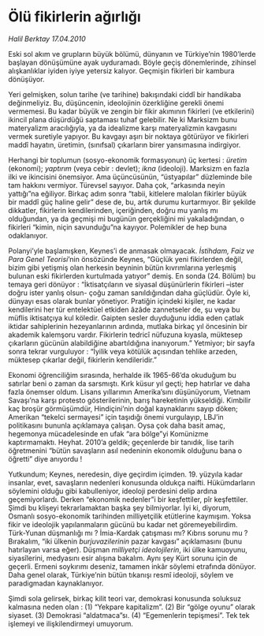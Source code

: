 # Ölü fikirlerin ağırlığı

*Halil Berktay 17.04.2010*

<div class="yazi"><p>Eski sol akım ve grupların büyük bölümü, dünyanın ve Türkiye’nin 1980’lerde başlayan dönüşümüne ayak uyduramadı. Böyle geçiş dönemlerinde, zihinsel alışkanlıklar iyiden iyiye yetersiz kalıyor. Geçmişin fikirleri bir kambura dönüşüyor.</p>
<p>Yeri gelmişken, solun tarihe (ve tarihine) bakışındaki ciddî bir handikaba değinmeliyiz. Bu, düşüncenin, ideolojinin özerkliğine gerekli önemi vermemesi. Bu kadar büyük ve zengin bir fikir akımının fikirleri (ve etkilerini) ikincil plana düşürdüğü saptaması tuhaf gelebilir. Ne ki Marksizm bunu materyalizm aracılığıyla, ya da idealizme karşı materyalizmin kavgasını vermek suretiyle yapıyor. Bu kavgayı aşırı bir noktaya götürüyor ve fikirleri maddî hayatın, üretimin, (sınıfsal) çıkarların birer yansımasına indirgiyor.</p>
<p>Herhangi bir toplumun (sosyo-ekonomik formasyonun) üç kertesi : <i>üretim</i> (ekonomi); <i>yaptırım</i> (veya cebir : devlet); <i>ikna</i> (ideoloji). Marksizm en fazla ilki ve ikincisini önemsiyor. Ama üçüncüsünün, “üstyapılar” düzleminde bile tam hakkını vermiyor. Türevsel sayıyor. Daha çok, “arkasında neyin yattığı”na eğiliyor. Birkaç adım sonra “tabii, kitlelere malolan fikirler büyük bir maddî güç haline gelir” dese de, bu, artık durumu kurtarmıyor. Bir şekilde dikkatler, fikirlerin kendilerinden, içeriğinden, doğru mu yanlış mı olduğundan, ya da geçmişi mi bugünün gerçekliğini mi yakaladığından, o fikirleri “kimin, niçin savunduğu”na kayıyor. Polemikler de hep buna odaklanıyor.</p>
<p>Polanyi’yle başlamışken, Keynes’i de anmasak olmayacak. <i>İstihdam, Faiz ve Para Genel Teorisi</i>’nin önsözünde Keynes, “Güçlük yeni fikirlerden değil, bizim gibi yetişmiş olan herkesin beyninin bütün kıvrımlarına yerleşmiş bulunan eski fikirlerden kurtulmada yatıyor” demiş. En sonda (24. Bölüm) bu temaya geri dönüyor : “İktisatçıların ve siyasal düşünürlerin fikirleri –ister doğru ister yanlış olsun- çoğu zaman sanıldığından daha güçlüdür. Öyle ki, dünyayı esas olarak bunlar yönetiyor. Pratiğin içindeki kişiler, ne kadar kendilerini her tür entelektüel etkiden âzâde zannetseler de, şu veya bu müflis iktisatçıya kul köledir. Gaipten sesler duyduğunu iddia eden çatlak iktidar sahiplerinin hezeyanlarının ardında, mutlaka birkaç yıl öncesinin bir akademik kalemşoru vardır. Fikirlerin tedricî nüfuzuna kıyasla, müktesep çıkarların gücünün alabildiğine abartıldığına inanıyorum.” Yetmiyor; bir sayfa sonra tekrar vurguluyor : “İyilik veya kötülük açısından tehlike arzeden, müktesep çıkarlar değil, fikirlerin kendileridir.” </p>
<p>Ekonomi öğrenciliğim sırasında, herhalde ilk 1965-66’da okuduğum bu satırlar beni o zaman da sarsmıştı. Kırk küsur yıl geçti; hep hatırlar ve daha fazla önemser oldum. Lisans yıllarımın Amerika’sını düşünüyorum, Vietnam Savaşı’na karşı protesto gösterilerinin, barış hareketinin yükseldiği. Kimbilir kaç broşür görmüşümdür, Hindiçini’nin doğal kaynaklarını sayıp döken; Amerikan “tekelci sermayesi” için taşıdığı önemi vurgulayıp, LBJ’in politikasını bununla açıklamaya çalışan. Oysa çok daha basit amaç, hegemonya mücadelesinde en ufak “ara bölge”yi Komünizme kaptırmamaktı. Heyhat. 2010’a geldik; geçenlerde bir tanıdık, lise tarih öğretmenini “bütün savaşların asıl nedeninin ekonomik olduğunu bana o öğretti” diye anıyordu ! </p>
<p>Yutkundum; Keynes, neredesin, diye geçirdim içimden. 19. yüzyıla kadar insanlar, evet, savaşların nedenleri konusunda oldukça naifti. Hükümdarların söylemini olduğu gibi kabulleniyor, ideoloji perdesini delip ardına geçemiyorlardı. Derken “ekonomik nedenler”i bir keşfettiler, pîr keşfettiler. Şimdi bu klişeyi tekrarlamaktan başka şey bilmiyorlar. İyi ki, diyorum, Osmanlı sosyo-ekonomik tarihinden milliyetçilik etütlerine kaymışım. Yoksa fikir ve ideolojik yapılanmaların gücünü bu kadar net göremeyebilirdim. Türk-Yunan düşmanlığı mı ? İmia-Kardak çatışması mı? Kıbrıs sorunu mu ? Bırakalım, “iki ülkenin <i>burjuvazilerinin</i> pazar kavgası” açıklamasını (bunu hatırlayan varsa eğer). Düşman <i>milliyetçi ideolojilerin</i>, iki ülke kamuoyunu, siyasîlerini, medyasını esir alışına bakalım. Aynı şey Kürt sorunu için de geçerli. Ermeni soykırımı deseniz, tamamen inkâr söylemi etrafında dönüyor. Daha genel olarak, Türkiye’nin bütün tıkanışı resmî ideoloji, söylem ve paradigmadan kaynaklanıyor. </p>
<p>Şimdi sola gelirsek, birkaç kilit teori var, demokrasi konusunda soluksuz kalmasına neden olan : (1) “Yekpare kapitalizm”. (2) Bir “gölge oyunu” olarak siyaset. (3) Demokrasi “aldatmaca”sı. (4) “Egemenlerin tepişmesi”. Tek tek işlemeyi ve ilişkilendirmeyi umuyorum.</p></div>
